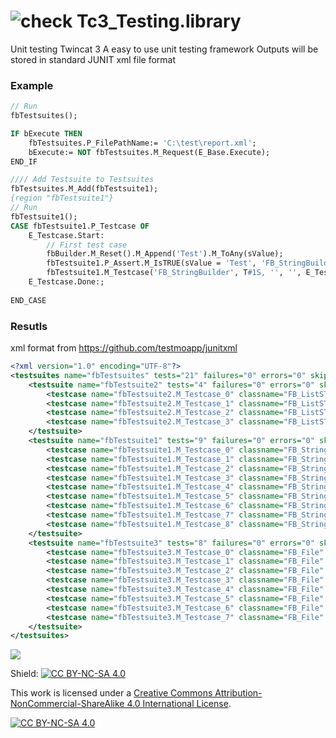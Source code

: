 
# ![check](https://user-images.githubusercontent.com/48495545/228613908-fd86b481-6052-455c-8fd1-57020d1d3b8a.svg) Tc3_Testing.library
Unit testing Twincat 3
A easy to use unit testing framework
Outputs will be stored in standard JUNIT xml file format

### Example
```pascal
// Run
fbTestsuites();

IF bExecute THEN
	fbTestsuites.P_FilePathName:= 'C:\test\report.xml';
	bExecute:= NOT fbTestsuites.M_Request(E_Base.Execute);
END_IF

//// Add Testsuite to Testsuites
fbTestsuites.M_Add(fbTestsuite1);
{region "fbTestsuite1"}
// Run
fbTestsuite1();
CASE fbTestsuite1.P_Testcase OF
	E_Testcase.Start:
		// First test case
		fbBuilder.M_Reset().M_Append('Test').M_ToAny(sValue);
		fbTestsuite1.P_Assert.M_IsTRUE(sValue = 'Test', 'FB_StringBuilder.M_Append()');
		fbTestsuite1.M_Testcase('FB_StringBuilder', T#1S, '', '', E_Testcase.Done);	
	E_Testcase.Done:;
	
END_CASE
```

### Resutls
xml format from https://github.com/testmoapp/junitxml

```xml
<?xml version="1.0" encoding="UTF-8"?>
<testsuites name="fbTestsuites" tests="21" failures="0" errors="0" skipped="0" assertions="30" time="0.300" timestamp="2023-03-24T22:37:21.777">
	<testsuite name="fbTestsuite2" tests="4" failures="0" errors="0" skipped="0" assertions="8" time="0.030" timestamp="2023-03-24T22:37:21.817" file="">
		<testcase name="fbTestsuite2.M_Testcase_0" classname="FB_ListSTRING" assertions="3" time="0.0100" file="" line="" />
		<testcase name="fbTestsuite2.M_Testcase_1" classname="FB_ListSTRING" assertions="1" time="0.0100" file="" line="" />
		<testcase name="fbTestsuite2.M_Testcase_2" classname="FB_ListSTRING" assertions="3" time="0.0100" file="" line="" />
		<testcase name="fbTestsuite2.M_Testcase_3" classname="FB_ListSTRING" assertions="1" time="0.0100" file="" line="" />
	</testsuite>
	<testsuite name="fbTestsuite1" tests="9" failures="0" errors="0" skipped="0" assertions="14" time="0.080" timestamp="2023-03-24T22:37:21.817" file="">
		<testcase name="fbTestsuite1.M_Testcase_0" classname="FB_StringBuilder" assertions="1" time="0.0100" file="" line="__POSITION()" />
		<testcase name="fbTestsuite1.M_Testcase_1" classname="FB_StringBuilder" assertions="2" time="0.0100" file="" line="" />
		<testcase name="fbTestsuite1.M_Testcase_2" classname="FB_StringBuilder" assertions="2" time="0.0100" file="" line="" />
		<testcase name="fbTestsuite1.M_Testcase_3" classname="FB_StringBuilder" assertions="2" time="0.0100" file="" line="" />
		<testcase name="fbTestsuite1.M_Testcase_4" classname="FB_StringBuilder" assertions="2" time="0.0100" file="" line="" />
		<testcase name="fbTestsuite1.M_Testcase_5" classname="FB_StringBuilder" assertions="2" time="0.0100" file="" line="" />
		<testcase name="fbTestsuite1.M_Testcase_6" classname="FB_StringBuilder" assertions="1" time="0.0100" file="" line="" />
		<testcase name="fbTestsuite1.M_Testcase_7" classname="FB_StringBuilder" assertions="1" time="0.0100" file="" line="" />
		<testcase name="fbTestsuite1.M_Testcase_8" classname="FB_StringBuilder" assertions="1" time="0.0100" file="" line="" />
	</testsuite>
	<testsuite name="fbTestsuite3" tests="8" failures="0" errors="0" skipped="0" assertions="8" time="0.250" timestamp="2023-03-24T22:37:21.817" file="">
		<testcase name="fbTestsuite3.M_Testcase_0" classname="FB_File" assertions="1" time="0.0300" file="" line="" />
		<testcase name="fbTestsuite3.M_Testcase_1" classname="FB_File" assertions="1" time="0.0600" file="" line="" />
		<testcase name="fbTestsuite3.M_Testcase_2" classname="FB_File" assertions="1" time="0.0300" file="" line="" />
		<testcase name="fbTestsuite3.M_Testcase_3" classname="FB_File" assertions="1" time="0.0300" file="" line="" />
		<testcase name="fbTestsuite3.M_Testcase_4" classname="FB_File" assertions="1" time="0.0500" file="" line="" />
		<testcase name="fbTestsuite3.M_Testcase_5" classname="FB_File" assertions="1" time="0.0100" file="" line="" />
		<testcase name="fbTestsuite3.M_Testcase_6" classname="FB_File" assertions="1" time="0.0200" file="" line="" />
		<testcase name="fbTestsuite3.M_Testcase_7" classname="FB_File" assertions="1" time="0.0300" file="" line="" />
	</testsuite>
</testsuites>
```


<a href="https://www.buymeacoffee.com/9wjvwz24g6b"><img src="https://img.buymeacoffee.com/button-api/?text=Buy me a beer&emoji=🍺&slug=9wjvwz24g6b&button_colour=5F7FFF&font_colour=ffffff&font_family=Cookie&outline_colour=000000&coffee_colour=FFDD00" /></a>



Shield: [![CC BY-NC-SA 4.0][cc-by-nc-sa-shield]][cc-by-nc-sa]

This work is licensed under a
[Creative Commons Attribution-NonCommercial-ShareAlike 4.0 International License][cc-by-nc-sa].

[![CC BY-NC-SA 4.0][cc-by-nc-sa-image]][cc-by-nc-sa]

[cc-by-nc-sa]: http://creativecommons.org/licenses/by-nc-sa/4.0/
[cc-by-nc-sa-image]: https://licensebuttons.net/l/by-nc-sa/4.0/88x31.png
[cc-by-nc-sa-shield]: https://img.shields.io/badge/License-CC%20BY--NC--SA%204.0-lightgrey.svg
